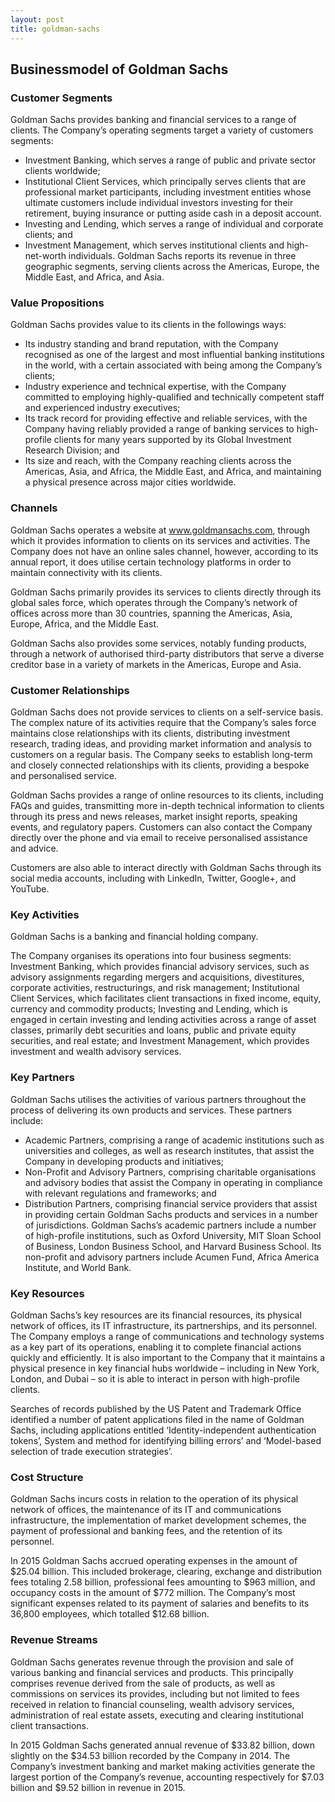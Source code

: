 ```yaml
---
layout: post
title: goldman-sachs
---
```


Businessmodel of Goldman Sachs
-------------------------------

### Customer Segments

Goldman Sachs provides banking and financial services to a range of clients. The Company’s operating segments target a variety of customers segments:

 * Investment Banking, which serves a range of public and private sector clients worldwide;
* Institutional Client Services, which principally serves clients that are professional market participants, including investment entities whose ultimate customers include individual investors investing for their retirement, buying insurance or putting aside cash in a deposit account.
* Investing and Lending, which serves a range of individual and corporate clients; and
* Investment Management, which serves institutional clients and high-net-worth individuals.
 Goldman Sachs reports its revenue in three geographic segments, serving clients across the Americas, Europe, the Middle East, and Africa, and Asia.

### Value Propositions

Goldman Sachs provides value to its clients in the followings ways:

 * Its industry standing and brand reputation, with the Company recognised as one of the largest and most influential banking institutions in the world, with a certain associated with being among the Company’s clients;
* Industry experience and technical expertise, with the Company committed to employing highly-qualified and technically competent staff and experienced industry executives;
* Its track record for providing effective and reliable services, with the Company having reliably provided a range of banking services to high-profile clients for many years supported by its Global Investment Research Division; and
* Its size and reach, with the Company reaching clients across the Americas, Asia, and Africa, the Middle East, and Africa, and maintaining a physical presence across major cities worldwide.
 ### Channels

Goldman Sachs operates a website at www.goldmansachs.com, through which it provides information to clients on its services and activities. The Company does not have an online sales channel, however, according to its annual report, it does utilise certain technology platforms in order to maintain connectivity with its clients.

Goldman Sachs primarily provides its services to clients directly through its global sales force, which operates through the Company’s network of offices across more than 30 countries, spanning the Americas, Asia, Europe, Africa, and the Middle East.

Goldman Sachs also provides some services, notably funding products, through a network of authorised third-party distributors that serve a diverse creditor base in a variety of markets in the Americas, Europe and Asia.

### Customer Relationships

Goldman Sachs does not provide services to clients on a self-service basis. The complex nature of its activities require that the Company’s sales force maintains close relationships with its clients, distributing investment research, trading ideas, and providing market information and analysis to customers on a regular basis. The Company seeks to establish long-term and closely connected relationships with its clients, providing a bespoke and personalised service.

Goldman Sachs provides a range of online resources to its clients, including FAQs and guides, transmitting more in-depth technical information to clients through its press and news releases, market insight reports, speaking events, and regulatory papers. Customers can also contact the Company directly over the phone and via email to receive personalised assistance and advice.

Customers are also able to interact directly with Goldman Sachs through its social media accounts, including with LinkedIn, Twitter, Google+, and YouTube.

### Key Activities

Goldman Sachs is a banking and financial holding company.

The Company organises its operations into four business segments: Investment Banking, which provides financial advisory services, such as advisory assignments regarding mergers and acquisitions, divestitures, corporate activities, restructurings, and risk management; Institutional Client Services, which facilitates client transactions in fixed income, equity, currency and commodity products; Investing and Lending, which is engaged in certain investing and lending activities across a range of asset classes, primarily debt securities and loans, public and private equity securities, and real estate; and Investment Management, which provides investment and wealth advisory services.

### Key Partners

Goldman Sachs utilises the activities of various partners throughout the process of delivering its own products and services. These partners include:

 * Academic Partners, comprising a range of academic institutions such as universities and colleges, as well as research institutes, that assist the Company in developing products and initiatives;
* Non-Profit and Advisory Partners, comprising charitable organisations and advisory bodies that assist the Company in operating in compliance with relevant regulations and frameworks; and
* Distribution Partners, comprising financial service providers that assist in providing certain Goldman Sachs products and services in a number of jurisdictions.
 Goldman Sachs’s academic partners include a number of high-profile institutions, such as Oxford University, MIT Sloan School of Business, London Business School, and Harvard Business School. Its non-profit and advisory partners include Acumen Fund, Africa America Institute, and World Bank.

### Key Resources

Goldman Sachs’s key resources are its financial resources, its physical network of offices, its IT infrastructure, its partnerships, and its personnel. The Company employs a range of communications and technology systems as a key part of its operations, enabling it to complete financial actions quickly and efficiently. It is also important to the Company that it maintains a physical presence in key financial hubs worldwide – including in New York, London, and Dubai – so it is able to interact in person with high-profile clients.

Searches of records published by the US Patent and Trademark Office identified a number of patent applications filed in the name of Goldman Sachs, including applications entitled ‘Identity-independent authentication tokens’, System and method for identifying billing errors’ and ‘Model-based selection of trade execution strategies’.

### Cost Structure

Goldman Sachs incurs costs in relation to the operation of its physical network of offices, the maintenance of its IT and communications infrastructure, the implementation of market development schemes, the payment of professional and banking fees, and the retention of its personnel.

In 2015 Goldman Sachs accrued operating expenses in the amount of $25.04 billion. This included brokerage, clearing, exchange and distribution fees totaling 2.58 billion, professional fees amounting to $963 million, and occupancy costs in the amount of $772 million. The Company’s most significant expenses related to its payment of salaries and benefits to its 36,800 employees, which totalled $12.68 billion.

### Revenue Streams

Goldman Sachs generates revenue through the provision and sale of various banking and financial services and products. This principally comprises revenue derived from the sale of products, as well as commissions on services its provides, including but not limited to fees received in relation to financial counseling, wealth advisory services, administration of real estate assets, executing and clearing institutional client transactions.

In 2015 Goldman Sachs generated annual revenue of $33.82 billion, down slightly on the $34.53 billion recorded by the Company in 2014. The Company’s investment banking and market making activities generate the largest portion of the Company’s revenue, accounting respectively for $7.03 billion and $9.52 billion in revenue in 2015.
